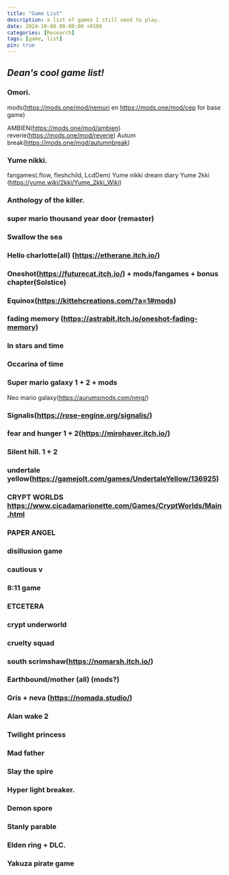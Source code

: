 ```yaml
---
title: "Game List"
description: a list of games I still need to play.
date: 2024-10-08 00:00:00 +0100
categories: [Research]
tags: [game, list]
pin: true
---
```


## *Dean's cool game list!*

### Omori. 
mods(https://mods.one/mod/nemuri en https://mods.one/mod/cep for base game)

AMBIEN(https://mods.one/mod/ambien)
reverie(https://mods.one/mod/reverie)
Autum break(https://mods.one/mod/autumnbreak)


### Yume nikki.
fangames(.flow, fleshchild, LcdDem)
Yume nikki dream diary
Yume 2kki (https://yume.wiki/2kki/Yume_2kki_Wiki)

### Anthology of the killer.

### super mario thousand year door (remaster)

### Swallow the sea

### Hello charlotte(all) (https://etherane.itch.io/)

### Oneshot(https://futurecat.itch.io/) + mods/fangames + bonus chapter(Solstice)

### Equinox(https://kittehcreations.com/?a=1#mods)

### fading memory (https://astrabit.itch.io/oneshot-fading-memory)

### In stars and time

### Occarina of time

### Super mario galaxy 1 + 2 + mods
Neo mario galaxy(https://aurumsmods.com/nmg/)

### Signalis(https://rose-engine.org/signalis/)

### fear and hunger 1 + 2(https://mirohaver.itch.io/)

### Silent hill. 1 + 2

### undertale yellow(https://gamejolt.com/games/UndertaleYellow/136925)

### CRYPT WORLDS https://www.cicadamarionette.com/Games/CryptWorlds/Main.html

### PAPER ANGEL

### disillusion game

### cautious v

### 8:11 game

### ETCETERA

### crypt underworld

### cruelty squad

### south scrimshaw(https://nomarsh.itch.io/)

### Earthbound/mother (all) (mods?)

### Gris + neva (https://nomada.studio/)

### Alan wake 2

### Twilight princess

### Mad father

### Slay the spire

### Hyper light breaker.

### Demon spore

### Stanly parable

### Elden ring + DLC.

### Yakuza pirate game